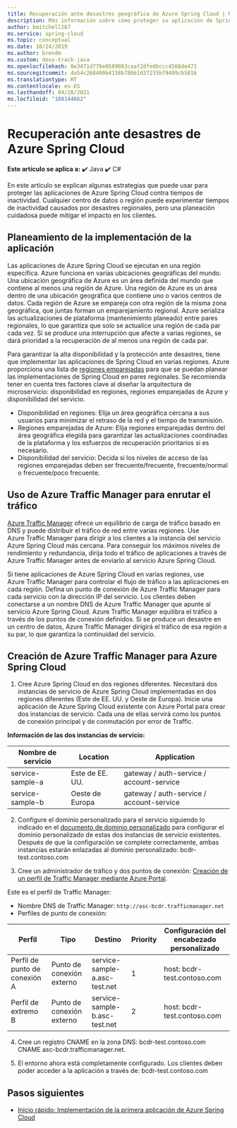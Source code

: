 ```yaml
---
title: Recuperación ante desastres geográfica de Azure Spring Cloud | Microsoft Docs
description: Más información sobre cómo proteger su aplicación de Spring Cloud ante interrupciones regionales
author: bmitchell287
ms.service: spring-cloud
ms.topic: conceptual
ms.date: 10/24/2019
ms.author: brendm
ms.custom: devx-track-java
ms.openlocfilehash: 8e3471d778e0589083caaf2dfedbccc4568de471
ms.sourcegitcommit: 4a54c268400b4158b78bb1d37235b79409cb5816
ms.translationtype: HT
ms.contentlocale: es-ES
ms.lasthandoff: 04/28/2021
ms.locfileid: "108144662"
---
```

# <a name="azure-spring-cloud-disaster-recovery"></a>Recuperación ante desastres de Azure Spring Cloud

**Este artículo se aplica a:** ✔️ Java ✔️ C#

En este artículo se explican algunas estrategias que puede usar para proteger las aplicaciones de Azure Spring Cloud contra tiempos de inactividad.  Cualquier centro de datos o región puede experimentar tiempos de inactividad causados por desastres regionales, pero una planeación cuidadosa puede mitigar el impacto en los clientes.

## <a name="plan-your-application-deployment"></a>Planeamiento de la implementación de la aplicación

Las aplicaciones de Azure Spring Cloud se ejecutan en una región específica.  Azure funciona en varias ubicaciones geográficas del mundo. Una ubicación geográfica de Azure es un área definida del mundo que contiene al menos una región de Azure. Una región de Azure es un área dentro de una ubicación geográfica que contiene uno o varios centros de datos.  Cada región de Azure se empareja con otra región de la misma zona geográfica, que juntas forman un emparejamiento regional. Azure serializa las actualizaciones de plataforma (mantenimiento planeado) entre pares regionales, lo que garantiza que solo se actualice una región de cada par cada vez. Si se produce una interrupción que afecte a varias regiones, se dará prioridad a la recuperación de al menos una región de cada par.

Para garantizar la alta disponibilidad y la protección ante desastres, tiene que implementar las aplicaciones de Spring Cloud en varias regiones.  Azure proporciona una lista de [regiones emparejadas](../best-practices-availability-paired-regions.md) para que se puedan planear las implementaciones de Spring Cloud en pares regionales.  Se recomienda tener en cuenta tres factores clave al diseñar la arquitectura de microservicio: disponibilidad en regiones, regiones emparejadas de Azure y disponibilidad del servicio.

*  Disponibilidad en regiones:  Elija un área geográfica cercana a sus usuarios para minimizar el retraso de la red y el tiempo de transmisión.
*  Regiones emparejadas de Azure:  Elija regiones emparejadas dentro del área geográfica elegida para garantizar las actualizaciones coordinadas de la plataforma y los esfuerzos de recuperación prioritarios si es necesario.
*  Disponibilidad del servicio:   Decida si los niveles de acceso de las regiones emparejadas deben ser frecuente/frecuente, frecuente/normal o frecuente/poco frecuente.

## <a name="use-azure-traffic-manager-to-route-traffic"></a>Uso de Azure Traffic Manager para enrutar el tráfico

[Azure Traffic Manager](../traffic-manager/traffic-manager-overview.md) ofrece un equilibrio de carga de tráfico basado en DNS y puede distribuir el tráfico de red entre varias regiones.  Use Azure Traffic Manager para dirigir a los clientes a la instancia del servicio Azure Spring Cloud más cercana.  Para conseguir los máximos niveles de rendimiento y redundancia, dirija todo el tráfico de aplicaciones a través de Azure Traffic Manager antes de enviarlo al servicio Azure Spring Cloud.

Si tiene aplicaciones de Azure Spring Cloud en varias regiones, use Azure Traffic Manager para controlar el flujo de tráfico a las aplicaciones en cada región.  Defina un punto de conexión de Azure Traffic Manager para cada servicio con la dirección IP del servicio. Los clientes deben conectarse a un nombre DNS de Azure Traffic Manager que apunte al servicio Azure Spring Cloud.  Azure Traffic Manager equilibra el tráfico a través de los puntos de conexión definidos.  Si se produce un desastre en un centro de datos, Azure Traffic Manager dirigirá el tráfico de esa región a su par, lo que garantiza la continuidad del servicio.

## <a name="create-azure-traffic-manager-for-azure-spring-cloud"></a>Creación de Azure Traffic Manager para Azure Spring Cloud

1. Cree Azure Spring Cloud en dos regiones diferentes.
Necesitará dos instancias de servicio de Azure Spring Cloud implementadas en dos regiones diferentes (Este de EE. UU. y Oeste de Europa). Inicie una aplicación de Azure Spring Cloud existente con Azure Portal para crear dos instancias de servicio. Cada una de ellas servirá como los puntos de conexión principal y de conmutación por error de Traffic. 

**Información de las dos instancias de servicio:**

| Nombre de servicio | Location | Application |
|--|--|--|
| service-sample-a | Este de EE. UU. | gateway / auth-service / account-service |
| service-sample-b | Oeste de Europa | gateway / auth-service / account-service |

2. Configure el dominio personalizado para el servicio siguiendo lo indicado en el [documento de dominio personalizado](./tutorial-custom-domain.md) para configurar el dominio personalizado de estas dos instancias de servicio existentes. Después de que la configuración se complete correctamente, ambas instancias estarán enlazadas al dominio personalizado: bcdr-test.contoso.com

3. Cree un administrador de tráfico y dos puntos de conexión: [Creación de un perfil de Traffic Manager mediante Azure Portal](../traffic-manager/quickstart-create-traffic-manager-profile.md).

Este es el perfil de Traffic Manager:
* Nombre DNS de Traffic Manager: `http://asc-bcdr.trafficmanager.net`
* Perfiles de punto de conexión: 

| Perfil | Tipo | Destino | Priority | Configuración del encabezado personalizado |
|--|--|--|--|--|
| Perfil de punto de conexión A | Punto de conexión externo | service-sample-a.asc-test.net | 1 | host: bcdr-test.contoso.com |
| Perfil de extremo B | Punto de conexión externo | service-sample-b.asc-test.net | 2 | host: bcdr-test.contoso.com |

4. Cree un registro CNAME en la zona DNS: bcdr-test.contoso.com CNAME asc-bcdr.trafficmanager.net. 

5. El entorno ahora está completamente configurado. Los clientes deben poder acceder a la aplicación a través de: bcdr-test.contoso.com

## <a name="next-steps"></a>Pasos siguientes

* [Inicio rápido: Implementación de la primera aplicación de Azure Spring Cloud](./quickstart.md)